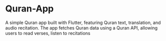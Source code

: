 # Quran-App
 A simple Quran app built with Flutter, featuring Quran text, translation, and audio recitation. The app fetches Quran data using a Quran API, allowing users to read verses, listen to recitations
